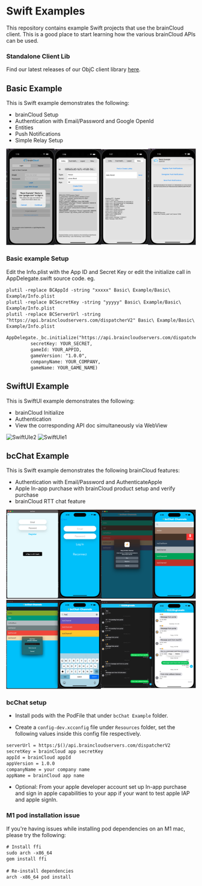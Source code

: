 # Swift Examples

This repository contains example Swift projects that use the brainCloud client. This is a good place to start learning how the various brainCloud APIs can be used.

### Standalone Client Lib

Find our latest releases of our ObjC client library [here](https://github.com/getbraincloud/braincloud-objc).

## Basic Example

This is Swift example demonstrates the following:

- brainCloud Setup
- Authentication with Email/Password and Google OpenId
- Entities
- Push Notifications
- Simple Relay Setup

![Basic](screenshots/Basic.png?raw=true "Basic")

### Basic example Setup

Edit the Info.plist with the App ID and Secret Key or edit the initialize call in AppDelegate.swift source code.
eg.

```
plutil -replace BCAppId -string "xxxxx" Basic\ Example/Basic\ Example/Info.plist
plutil -replace BCSecretKey -string "yyyyy" Basic\ Example/Basic\ Example/Info.plist
plutil -replace BCServerUrl -string "https://api.braincloudservers.com/dispatcherV2" Basic\ Example/Basic\ Example/Info.plist
```

```
AppDelegate._bc.initialize("https://api.braincloudservers.com/dispatcherv2",
         secretKey: YOUR_SECRET,
         gameId: YOUR_APPID,
         gameVersion: "1.0.0",
         companyName: YOUR_COMPANY,
         gameName: YOUR_GAME_NAME)
```

## SwiftUI Example

This is SwiftUI example demonstrates the following:

- brainCloud Initialize
- Authentication
- View the corresponding API doc simultaneously via WebView

![SwiftUIe2](screenshots/SwiftUI2.png?raw=true "SwiftUIe2")
![SwiftUIe1](screenshots/SwiftUI1.png?raw=true "SwiftUIe1")


## bcChat Example

This is Swift example demonstrates the following brainCloud features:

- Authentication with Email/Password and AuthenticateApple
- Apple In-app purchase with brainCloud product setup and verify purchase
- brainCloud RTT chat feature

![bcChat1](screenshots/bcChat1.png?raw=true "bcChat1")
![bcChat2](screenshots/bcChat2.png?raw=true "bcChat2")

### bcChat setup

- Install pods with the PodFile that under `bcChat Example` folder.

- Create a `config-dev.xcconfig` file under `Resources` folder, set the following values inside this config file respectively.

```
serverUrl = https:/$()/api.braincloudservers.com/dispatcherV2
secretKey = brainCloud app secretKey
appId = brainCloud appId
appVersion = 1.0.0
companyName = your company name
appName = brainCloud app name
```

- Optional: From your apple developer account set up In-app purchase and sign in apple capabilities to your app if your want to test apple IAP and apple signIn.

### M1 pod installation issue
If you're having issues while installing pod dependencies on an M1 mac, please try the following:
```shell
# Install ffi
sudo arch -x86_64
gem install ffi

# Re-install dependencies
arch -x86_64 pod install
```
